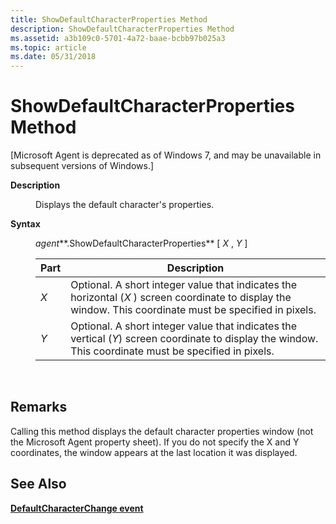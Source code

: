 ```yaml
---
title: ShowDefaultCharacterProperties Method
description: ShowDefaultCharacterProperties Method
ms.assetid: a3b109c0-5701-4a72-baae-bcbb97b025a3
ms.topic: article
ms.date: 05/31/2018
---
```


# ShowDefaultCharacterProperties Method

\[Microsoft Agent is deprecated as of Windows 7, and may be unavailable in subsequent versions of Windows.\]

<dl> <dt>

<span id="Description"></span><span id="description"></span><span id="DESCRIPTION"></span>**Description**
</dt> <dd>

Displays the default character's properties.

</dd> <dt>

<span id="Syntax"></span><span id="syntax"></span><span id="SYNTAX"></span>**Syntax**
</dt> <dd>

*agent***.ShowDefaultCharacterProperties** \[ *X* , *Y* \]



| Part | Description                                                                                                                                                |
|------|------------------------------------------------------------------------------------------------------------------------------------------------------------|
| *X*  | Optional. A short integer value that indicates the horizontal (*X* ) screen coordinate to display the window. This coordinate must be specified in pixels. |
| *Y*  | Optional. A short integer value that indicates the vertical (*Y*) screen coordinate to display the window. This coordinate must be specified in pixels.    |



 

</dd> </dl>

## Remarks

Calling this method displays the default character properties window (not the Microsoft Agent property sheet). If you do not specify the X and Y coordinates, the window appears at the last location it was displayed.

## See Also

[**DefaultCharacterChange event**](defaultcharacterchange-event.md)


 

 




